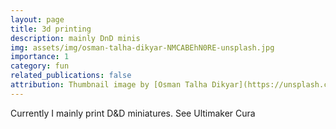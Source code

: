 ```yaml
---
layout: page
title: 3d printing
description: mainly DnD minis
img: assets/img/osman-talha-dikyar-NMCABEhN0RE-unsplash.jpg
importance: 1
category: fun
related_publications: false
attribution: Thumbnail image by [Osman Talha Dikyar](https://unsplash.com/@osmantalha?utm_content=creditCopyText&utm_medium=referral&utm_source=unsplash), on [Unsplash](https://unsplash.com/photos/a-close-up-of-a-machine-with-a-blue-light-on-it-NMCABEhN0RE?utm_content=creditCopyText&utm_medium=referral&utm_source=unsplash).
---
```


Currently I mainly print D&D miniatures.
See Ultimaker Cura